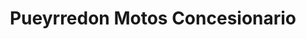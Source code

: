 ---
title: "Pueyrredon Motos Concesionario"
url: /mendoza/pueyrredon-motos-concesionario/
shop: motocicleta
---
